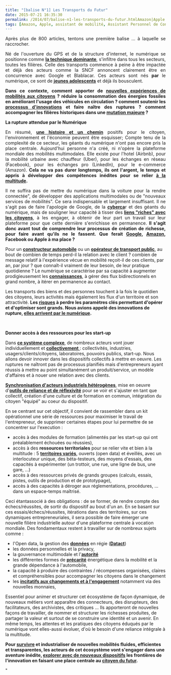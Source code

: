 ```yaml
---
title: "[balise N°1] Les Transports du Futur"
date: 2015-07-21 16:35:30
permalink: /2014/07/balise-n1-les-transports-du-futur.htmlAmazon|Apple|assistant
tags: [Amazon, Apple, assistant de mobilité, Assistant Personnel de Consommation, citoyen, collectivité, commuter, confiance, connectivité, covoiturage, donnée data, données réelles, economie circulaire, économie de l'expérience, économie du quaternaire, économie fonctionnalité, Efficacité énergétique, google, gouvernance, holoptisme, innovation, intelligence collective, internet, living lab, marchandises, monnaie complémentaire, multimodes, partage de données, Service de mobilité, véhicule propre, waze]
---
```


<p style="text-align: justify">Après plus de 800 articles, tentons une première balise ... à laquelle se raccrocher.</p> <p style="text-align: justify">Né de l'ouverture du GPS et de la structure d'internet, le numérique se positionne comme <a href="https://gabrielplassat.github.io/transportsdufutur/2012/12/pour-une-approche-culturelle-des-mobilites-numeriques.html" target="_blank"><strong>la technique dominante</strong></a>, s'infiltre dans tous les secteurs, toutes les filières. Celle des transports commence à peine à être impactée et déjà des acteurs comme la SNCF annoncent clairement être en concurrence avec Google et Blablacar. Ces acteurs sont nés <strong>par</strong> le numérique, ce sont de <a href="https://gabrielplassat.github.io/transportsdufutur/2014/05/parce-que-les-formes-dautopartage-actuelles-sont-encore-tres-jeunes.html" target="_blank"><strong>jeunes adolescents</strong></a> et déjà ils bousculent.</p> <p style="text-align: justify"><strong>Dans ce contexte, comment apporter de <a href="https://gabrielplassat.github.io/transportsdufutur/2011/10/le-consommateur-du-futur-revolution.html" target="_blank">nouvelles expériences de mobilités aux citoyens</a> ? réduire la consommation des énergies fossiles en améliorant l'usage des véhicules en circulation ? comment soutenir les <a href="https://gabrielplassat.github.io/transportsdufutur/2012/03/metanote-13-les-innovations-cles-dans-les-transports-les-services-de-mobilites-et-les-chaines-logist.html" target="_blank">processus d'innovations</a> et faire naître des ruptures ? comment accompagner les filières historiques dans une <a href="https://gabrielplassat.github.io/transportsdufutur/2014/04/mobilites-mutations-synthese.html" target="_blank">mutation majeure</a> ?</strong></p>   <!--more-->  <p style="text-align: justify"><strong><strong>La rupture attendue par le Numérique</strong></strong></p> <p style="text-align: justify">En résumé, <a href="https://gabrielplassat.github.io/transportsdufutur/2012/11/contribution-de-lademe-aux-visions-energetiques-2030-2050.html" target="_blank"><strong>une histoire et un chemin</strong></a> positifs pour le citoyen, l'environnement et l'économie peuvent être esquisser; Compte tenu de la complexité de ce secteur, les géants du numérique n'ont pas encore pris la place centrale. Aujourd'hui personne n'a créé, ni n'opère la plateforme mondiale des mobilités multimodales. Elle existe pour l'hotel (Airbnb), pour la mobilité urbaine avec chauffeur (Uber), pour les échanges en réseau (Facebook), pour les échanges pro (LinkedIn), pour le e-commerce (Amazon). <strong>Cela ne va pas durer longtemps, ils ont l'argent, le temps et appris à développer des compétences inédites pour se relier <a href="https://gabrielplassat.github.io/transportsdufutur/2013/02/les-transports-a-lage-de-la-multitude.html" target="_blank">à la multitude</a>.</strong></p> <p style="text-align: justify">Il ne suffira pas de mettre du numérique dans la voiture pour la rendre connectée", de développer des applications multimodales ou de "nouveaux services de mobilités". Ce sera indispensable et largement insuffisant. Il ne s'agit pas de faire l'apologie de Google, de la <a href="https://gabrielplassat.github.io/transportsdufutur/2014/04/metanote-20-la-voiture-sans-conducteur-la-chimere.html"" target=""_blank""><strong>cyberca</strong></a>r et des géants du numérique, mais de souligner leur capacité à tisser des <a href="https://gabrielplassat.github.io/transportsdufutur/2012/08/apres-lobjet-le-service-puis-lexperience-viendra-ensuite-la-transformation-de-soi-le-citoyen-sera-au.html"" target=""_blank""><strong>liens "riches" avec les citoyens</strong></a>, à les engager, à obtenir de leur part un travail sur leur plateforme pour que cette dernière s'enrichisse en permanence. <strong>Il s'agit donc avant tout de comprendre leur processus de création de richesse, pour faire avant qu'ils ne le fassent. Que ferait <a href="https://gabrielplassat.github.io/transportsdufutur/2011/07/google-mobility-service-et-si-nous-le-faisions-sans-attendre-.html"" target=""_blank"">Google</a>, <a href="https://gabrielplassat.github.io/transportsdufutur/2011/08/lavenir-de-lenergie-dans-les-transports-amazon-energy-service.html"" target=""_blank"">Amazon</a>, Facebook ou Apple à ma place ?</strong></p> <p style=""text-align: justify"">Pour un <a href="https://gabrielplassat.github.io/transportsdufutur/2012/07/lavenir-de-lautomobile.html"" target=""_blank""><strong>constructeur automobile</strong></a> ou un <a href="https://gabrielplassat.github.io/transportsdufutur/2013/05/metanote-n15-lavenir-des-operateurs-de-transports-publics.html"" target=""_blank""><strong>opérateur de transport public</strong></a>, au bout de combien de temps perd-il la relation avec le client ? combien de message relatif à l'expérience vécue en mobilité reçoit-il de ces clients, par an, par jour ? que connaît-il vraiment de leur besoin, de leur pratique quotidienne ? Le numérique se caractérise par sa capacité à augmenter prodigieusement les <a href="https://gabrielplassat.github.io/transportsdufutur/2011/09/nous-entrons-dans-lage-de-la-connaissance-des-mobilites.html"" target=""_blank""><strong>connaissances</strong></a>, à gérer des flux bidirectionnels en grand nombre, à itérer en permanence au contact.</p> <p style=""text-align: justify"">Les transports des biens et des personnes touchent à la fois le quotidien des citoyens, leurs activités mais également les flux d'un territoire et son attractivité. <strong>Les <a href="https://gabrielplassat.github.io/transportsdufutur/2012/06/organiser-des-crash-tests-energetiques-pour-les-territoires.html"" target=""_blank"">risques</a> à perdre les paramètres clés permettant d'opérer et d'optimiser sont grands. Nous avions appelé des innovations de rupture, <a href="https://gabrielplassat.github.io/transportsdufutur/2013/08/metanote-17-la-mutation-numerique-nengendre-pas-seulement-de-nouveaux-moyens-de-transports-elle-modi.html"" target=""_blank"">elles arrivent par le numérique</a>. <br /></strong></p> <p style=""text-align: justify""> </p> <p style=""text-align: justify""><strong>Donner accès à des ressources pour les start-up</strong></p> <p style=""text-align: justify"">Dans <a href="https://gabrielplassat.github.io/transportsdufutur/2011/04/metanote-tdf-11-transports-mobilites-introduction-a-la-pensee-complexe.html"" target=""_blank""><strong>ce système complexe</strong></a>, de nombreux acteurs vont jouer individuellement et <a href="https://gabrielplassat.github.io/transportsdufutur/2010/06/metanote-tdf-6-quelle-plate-forme-pour-concevoir-et-realiser-le-premier-systeme-de-mobilite-20.html"" target=""_blank""><strong>collectivement</strong> </a>: collectivités, industries, usagers/clients/citoyens, laboratoires, pouvoirs publics, start-up. Nous allons devoir innover dans les dispositifs collectifs à mettre en oeuvre. Les ruptures ne naîtront pas de processus planifiés mais d'entrepreneurs ayant réussis à mettre au point simultanément un produit/service, un modèle d'affaires et à nouer une relation avec des clients.</p> <p style=""text-align: justify""><a href="https://gabrielplassat.github.io/transportsdufutur/2013/11/de-la-pfa-a-la-plate-forme-des-nouvelles-immobilites.html"" target=""_blank""><strong>Synchronisation d'acteurs industriels hétérogènes</strong></a>, mise en oeuvre d'<a href="https://gabrielplassat.github.io/transportsdufutur/2014/03/devenir-reflexif.html"" target=""_blank""><strong>outils de reliance et de réflexivité</strong></a> pour se voir et s'ajuster en tant que collectif, création d'une culture et de formation en commun, intégration du citoyen "équipé" au coeur du dispositif.</p> <p style=""text-align: justify"">En se centrant sur cet objectif, il convient de rassembler dans un kit opérationnel une série de ressources pour maximiser le travail de l'entrepreneur, de supprimer certaines étapes pour lui permettre de se concentrer sur l'execution :</p> <ul style=""text-align: justify""> <li>accès à des modules de formation (alimentés par les start-up qui ont préalablement échouées ou réussies),</li> <li>accès à des <strong>ressources territoriales</strong> pour se relier vite et bien à la multitude : 5 <strong><a href="https://gabrielplassat.github.io/transportsdufutur/2011/03/et-si-certains-territoires-reussissaient-a-attirer-linnovation-a-devenir-le-parfait-laboratoire-viva.html"" target=""_blank"">territoires variés</a></strong>, ouverts (open data) et éveillés, avec un interlocuteur unique, des béta-testeurs, des moyens d'essais, des capacités à expérimenter (un trottoir, une rue, une ligne de bus, une gare, ...)</li> <li>accès à des ressources privés de grands groupes (calculs, essais, pistes, outils de production et de prototypage),</li> <li>accès à des capacités à déroger aux réglementations, procédures, ... dans un espace-temps maîtrisé.</li> </ul> <p style=""text-align: justify"">Ceci étantassocié à des obligations : de se former, de rendre compte des échecs/réussites, de sortir du dispositif au bout d'un an. En se basant sur ces essais/échecs/réussites, itérations dans des territoires, sur ces dynamiques entrepreneuriales, il sera possible de faire émerger une nouvelle filière industrielle autour d'une plateforme centrale à vocation mondiale. Des fondamentaux restent à travailler sur de nombreux sujets comme :</p> <ul> <li>l'Open data, la gestion des <a href="https://gabrielplassat.github.io/transportsdufutur/2010/09/metanote-tdf-7-la-donnee-enjeu-strategique-des-mobilites-multimodales-quelles-perspectives.html"" target=""_blank""><strong>données</strong></a> en régie (<a href=""http://www.datact.fr/"" target=""_blank""><strong>Datact</strong></a>)</li> <li>les données personnelles et la privacy,</li> <li>la gouvernance multimodale et l'<a href="https://gabrielplassat.github.io/transportsdufutur/2011/03/lapport-des-tic-dans-les-transports-vers-le-citoyen-mais-egalement-vers-lautorite.html"" target=""_blank""><strong>autorité</strong></a></li> <li>les différentes formes de <a href="https://gabrielplassat.github.io/transportsdufutur/?s=precarite"" target=""_blank""><strong>précarité</strong></a> énergétique dans la mobilité et la grande dépendance à l'automobile,</li> <li>la capacité à produire des contraintes / récompenses organisées, claires et compréhensibles pour accompagner les citoyens dans le changement</li> <li>les <a href="https://gabrielplassat.github.io/transportsdufutur/2014/03/du-changement-de-comportement-a-lengagement-citoyen.html"" target=""_blank""><strong>incitatifs aux changements et à l'engagement</strong></a> notamment via des nouvelles monnaies,</li> </ul> <p style=""text-align: justify"">Essentiel pour animer et structurer cet écosystème de façon dynamique, de nouveaux métiers vont apparaître des connecteurs, des disrupteurs, des facilitateurs, des archivistes, des critiques ... Ils apporteront de nouvelles façons de travailler, de nommer et structurer les richesses produites, de partager la valeur et surtout de se construire une identité et un avenir. En même temps, les attentes et les pratiques des citoyens éduqués par le numérique vont elles-aussi évoluer, d'où le besoin d'une reliance intégrale à la multitude.</p> <p style=""text-align: justify""><strong>Pour <a href="https://gabrielplassat.github.io/transportsdufutur/2013/10/nous-echouerons-probablement-a-faire-muter-notre-systeme-de-mobilite.html"" target=""_blank"">survivre</a> et industrialiser de nouvelles mobilités fluides, efficientes et transparentes, les acteurs de cet écosystème vont s'engager dans une aventure inédite, <a href="https://gabrielplassat.github.io/transportsdufutur/2013/10/les-nouveaux-dispositifs-dinnovations-collectifs.html"" target=""_blank"">explorer avec de nouveaux dispositifs</a> les frontières de l'innovation en faisant une place centrale au <a href="https://gabrielplassat.github.io/transportsdufutur/2013/12/quelles-sont-les-evolutions-a-venir-de-nos-structures-familiales-de-nos-communautes-et-donc-de-nous.html"" target=""_blank"">citoyen du futur</a>.</strong></p>"
